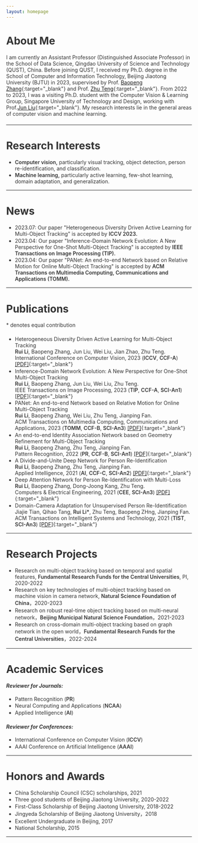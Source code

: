 ```yaml
---
layout: homepage
---
```


# About Me

I am currently an Assistant Professor (Distinguished Associate Professor) in the School of Data Science, Qingdao University of Science and Technology (QUST), China. Before joining QUST, I received my Ph.D. degree in the School of Computer and Information Technology, Beijing Jiaotong University (BJTU) in 2023, supervised by Prof. [Baopeng Zhang](http://faculty.bjtu.edu.cn/8221/){:target="_blank"} and Prof. [Zhu Teng](http://faculty.bjtu.edu.cn/8902/){:target="_blank"}. From 2022 to 2023, I was a visiting Ph.D. student with the Computer Vision & Learning Group, Singapore University of Technology and Design, working with Prof.[Jun Liu](https://people.sutd.edu.sg/~jun_liu/){:target="_blank"}. My research interests lie in the general areas of computer vision and machine learning.

***

# Research Interests
- **Computer vision,** particularly visual tracking, object detection, person re-identification, and classification.
- **Machine learning,** particularly active learning, few-shot learning, domain adaptation, and generalization.

***

# News
- 2023.07: Our paper "Heterogeneous Diversity Driven Active Learning for Multi-Object Tracking" is accepted by **ICCV 2023.**
- 2023.04: Our paper "Inference-Domain Network Evolution: A New Perspective for One-Shot Multi-Object Tracking" is accepted by **IEEE Transactions on Image Processing (TIP).**
- 2023.04: Our paper "PANet: An end-to-end Network based on Relative Motion for Online Multi-Object Tracking" is accepted by **ACM Transactions on Multimedia Computing, Communications and Applications (TOMM).**


***

# Publications

\* denotes equal contribution

- Heterogeneous Diversity Driven Active Learning for Multi-Object Tracking <br>
  **Rui Li**, Baopeng Zhang, Jun Liu, Wei Liu, Jian Zhao, Zhu Teng. <br>
  International Conference on Computer Vision, 2023 (**ICCV**, **CCF-A**) [[PDF]](https://openaccess.thecvf.com/content/ICCV2023/papers/Li_Heterogeneous_Diversity_Driven_Active_Learning_for_Multi-Object_Tracking_ICCV_2023_paper.pdf){:target="_blank"}
- Inference-Domain Network Evolution: A New Perspective for One-Shot Multi-Object Tracking <br>
  **Rui Li**, Baopeng Zhang, Jun Liu, Wei Liu, Zhu Teng. <br>
  IEEE Transactions on Image Processing, 2023 (**TIP**, **CCF-A**, **SCI-An1**) [[PDF]](https://ieeexplore.ieee.org/stamp/stamp.jsp?tp=&arnumber=10091759){:target="_blank"}
- PANet: An end-to-end Network based on Relative Motion for Online Multi-Object Tracking <br>
  **Rui Li**, Baopeng Zhang, Wei Liu, Zhu Teng, Jianping Fan. <br>
  ACM Transactions on Multimedia Computing, Communications and Applications, 2023 (**TOMM**, **CCF-B**, **SCI-An3**) [[PDF]](https://dl.acm.org/doi/pdf/10.1145/3595379){:target="_blank"} 
- An end-to-end Identity Association Network based on Geometry Refinement for Multi-Object Tracking <br>
  **Rui Li**, Baopeng Zhang, Zhu Teng, Jianping Fan. <br>
  Pattern Recognition, 2022 (**PR**, **CCF-B**, **SCI-An1**) [[PDF]](https://www.sciencedirect.com/science/article/pii/S0031320322002199){:target="_blank"}  
- A Divide-and-Unite Deep Network for Person Re-Identification <br>
  **Rui Li**, Baopeng Zhang, Zhu Teng, Jianping Fan. <br>
  Applied Intelligence, 2021 (**AI**, **CCF-C**, **SCI-An2**) [[PDF]](https://link.springer.com/article/10.1007/s10489-020-01880-4){:target="_blank"} 
- Deep Attention Network for Person Re-Identification with Multi-Loss <br>
  **Rui Li**, Baopeng Zhang, Dong-Joong Kang, Zhu Teng. <br>
  Computers & Electrical Engineering, 2021 (**CEE**, **SCI-An3**) [[PDF]](https://www.sciencedirect.com/science/article/abs/pii/S0045790619311395){:target="_blank"}
- Domain-Camera Adaptation for Unsupervised Person Re-Identification <br>
  Jiajie Tian, Qihao Tang, **Rui Li\***, Zhu Teng, Baopeng ZHng, Jianping Fan. <br>
  ACM Transactions on Intelligent Systems and Technology, 2021 (**TIST**, **SCI-An3**) [[PDF]](https://dl.acm.org/doi/pdf/10.1145/3454130){:target="_blank"}
  
***

# Research Projects 
- Research on multi-object tracking based on temporal and spatial features, **Fundamental Research Funds for the Central Universities**, PI, 2020-2022
- Research on key technologies of multi-object tracking based on machine vision in camera network, **Natural Science Foundation of China**，2020-2023
- Research on robust real-time object tracking based on multi-neural network，**Beijing Municipal Natural Science Foundation**，2021-2023
- Research on cross-domain multi-object tracking based on graph network in the open world，**Fundamental Research Funds for the Central Universities**，2022-2024

***

# Academic Services

#### *Reviewer for Journals:*
- Pattern Recognition (**PR**)
- Neural Computing and Applications (**NCAA**)
- Applied Intelligence (**AI**)
  
#### *Reviewer for Conferences:*
- International Conference on Computer Vision (**ICCV**)
- AAAI Conference on Artificial Intelligence (**AAAI**)

***

# Honors and Awards

- China Scholarship Council (CSC) scholarships, 2021
- Three good students of Beijing Jiaotong University, 2020-2022
- First-Class Scholarship of Beijing Jiaotong University, 2018-2022
- Jingyeda Scholarship of Beijing Jiaotong University，2018
- Excellent Undergraduate in Beijing, 2017
- National Scholarship, 2015

***

<script>
var _hmt = _hmt || [];
(function() {
  var hm = document.createElement("script");
  hm.src = "https://hm.baidu.com/hm.js?e65e40065b1673fb2d43f64d90aed14d";
  var s = document.getElementsByTagName("script")[0]; 
  s.parentNode.insertBefore(hm, s);
})();
</script>

<style type="text/css">
  body{
    color: #333333;
  }
  p {
    margin: 0 0 1.5em 0;
  }
  li{
    padding-bottom: 0.1em;
  }
  strong{
    font-weight: 600;
  }
  b{
    font-weight: 600;
    color: #1677D2;
  }
</style>

